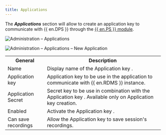 ```yaml
---
title: Applications
---
```

The ***Applications*** section will allow to create an application key to communicate with {{ en.DPS }} through the [{{ en.PS }} module](https://www.powershellgallery.com/packages/Devolutions.PowerShell/). 

![Administration – Applications](https://webdevolutions.azureedge.net/docs/en/server/ServerOp8031.png)  

![Administration – Applications – New Application](https://webdevolutions.azureedge.net/docs/en/server/ServerOp8137.png)  

<table>
	<tr>
		<th>
General 
		</th>
		<th>
Description 
		</th>
	</tr>
	<tr>
		<td>
Name 
		</td>
		<td>
Display name of the Application key . 
		</td>
	</tr>
	<tr>
		<td>
Application key 
		</td>
		<td>
Application key to be use in the application to communicate with {{ en.RDMS }} instance. 
		</td>
	</tr>
	<tr>
		<td>
Application Secret 
		</td>
		<td>
Secret key to be use in combination with the Application key . Available only on Application key creation. 
		</td>
	</tr>
	<tr>
		<td>
Enabled 
		</td>
		<td>
Activate the Application key . 
		</td>
	</tr>
	<tr>
		<td>
Can save recordings 
		</td>
		<td>
Allow the Application key to save session's recordings. 
		</td>
	</tr>
</table>


